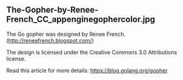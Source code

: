 
The-Gopher-by-Renee-French_CC_appenginegophercolor.jpg
------------------------------------------------------

The Go gopher was designed by Renee French. (http://reneefrench.blogspot.com/)

The design is licensed under the Creative Commons 3.0 Attributions license.

Read this article for more details: https://blog.golang.org/gopher



